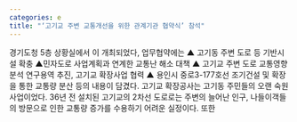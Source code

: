 ```yaml
---
categories: e
title: "‘고기교 주변 교통개선을 위한 관계기관 협약식’ 참석"
---
```

경기도청 5층 상황실에서 이 개최되었다, 업무협약에는 ▲ 고기동 주변 도로 등 기반시설 확충 ▲민자도로 사업계획과 연계한 교통난 해소 대책 ▲ 고기교 주변 도로 교통영향분석 연구용역 추진, 고기교 확장사업 협력 ▲ 용인시 중로3-177호선 조기건설 및 확장을 통한 교통량 분산 등의 내용이 담겼다. 고기교 확장공사는 고기동 주민들의 오랜 숙원사업이었다. 36년 전 설치된 고기교의 2차선 도로로는 주변의 늘어난 인구, 나들이객들의 방문으로 인한 교통량 증가를 수용하기 어려운 실정이다. 또한